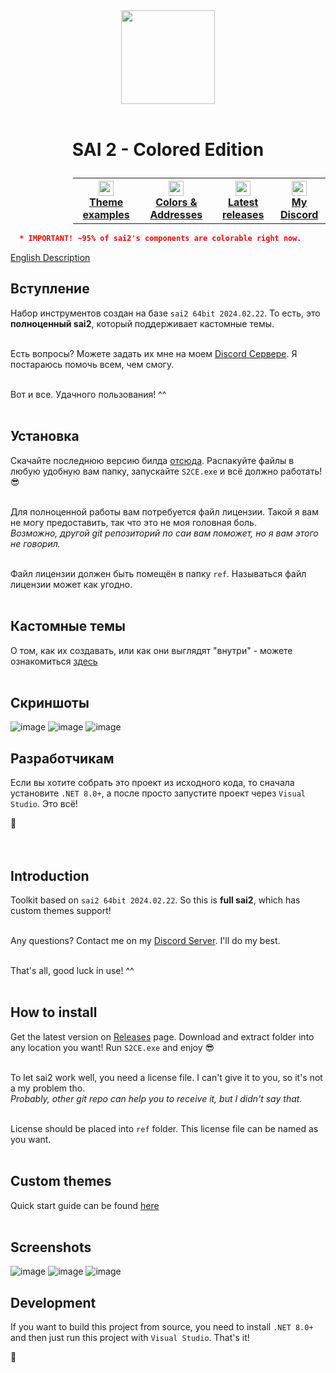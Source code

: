 <div align="center">
  <img src="https://github.com/supchyan/yum2-theme-toolkit/assets/123704468/6a6c2116-0c8e-4f8d-ac0f-d6c1996d273f" height="150" />
</div>
<br />

# <p align=center>SAI 2 - Colored Edition</p>
<div align="center" style="padding-left: 100px;">
<table style="width:100%">
  <th>
    <a href="https://github.com/supchyan/sai2-colored-edition/tree/main/themes/">
      <img src="https://github.com/supchyan/sai2-colored-edition/assets/123704468/e174f1c7-a8bd-424f-801e-025930177841" width="24"/>
      </br>
      <span>Theme examples</span>
    </a>  
  </th>
  <th>
    <a href="https://github.com/supchyan/sai2-colored-edition/tree/main/ref/init/data">
      <img src="https://github.com/supchyan/sai2-colored-edition/assets/123704468/691a8bad-a32d-4ef2-a8a4-d3c7e210c11e" width="24"/>
      </br>
      <span>Colors & Addresses</span>
    </a>  
  </th>
  <th>
    <a href="https://github.com/supchyan/sai2-colored-edition/releases">
      <img src="https://github.com/supchyan/sai2-colored-edition/assets/123704468/f2c7603f-030b-4dc1-8984-f49a4532097e" width="24"/>
      </br>
      <span>Latest releases</span>
    </a>  
  </th>
  <th>
    <a href="https://discord.gg/dGF8p9UGyM">
      <img src="https://github.com/supchyan/sai2-colored-edition/assets/123704468/037e74ed-d5cc-4f4c-b668-0c004180b3ab" width="24"/>
      </br>
      <span>My Discord</span>
    </a>  
  </th>
</table>
</div>

```json
  * IMPORTANT! ~95% of sai2's components are colorable right now.
```
[English Description](#introduction)

## Вступление
Набор инструментов создан на базе `sai2 64bit 2024.02.22`. То есть, это **полноценный sai2**, который поддерживает кастомные темы.
</br></br>

Есть вопросы? Можете задать их мне на моем [Discord Сервере](https://discord.gg/dGF8p9UGyM). Я постараюсь помочь всем, чем смогу.
</br></br>

Вот и все. Удачного пользования! ^^
</br><br/>

## Установка
Скачайте последнюю версию билда [отсюда](https://github.com/supchyan/sai2-colored-edition/releases). Распакуйте файлы в любую удобную вам папку, запускайте `S2CE.exe` и всё должно работать! 😎
</br></br>

Для полноценной работы вам потребуется файл лицензии. Такой я вам не могу предоставить, так что это не моя головная боль.</br>
*Возможно, другой git репозиторий по саи вам поможет, но я вам этого не говорил.*
</br></br>

Файл лицензии должен быть помещён в папку `ref`. Называться файл лицензии может как угодно.
</br></br>

## Кастомные темы
О том, как их создавать, или как они выглядят "внутри" - можете ознакомиться [здесь](https://github.com/supchyan/sai2-colored-edition/tree/main/themes)
</br></br>

## Скриншоты
![image](https://github.com/supchyan/sai2-colored-edition/assets/123704468/26d762d6-5dab-4e9b-b3be-b87ec18cab4c)
![image](https://github.com/supchyan/sai2-colored-edition/assets/123704468/842179dc-45eb-4cbf-82fa-9aa4cf1a7106)
![image](https://github.com/supchyan/sai2-colored-edition/assets/123704468/797b709f-c0f8-446f-bd28-7c1c3caace1f)
<br/>

## Разработчикам
Если вы хотите собрать это проект из исходного кода, то сначала установите `.NET 8.0+`, а после просто запустите проект через `Visual Studio`. Это всё!

🐳<br/><br/><br/>

## Introduction
Toolkit based on `sai2 64bit 2024.02.22`. So this is **full sai2**, which has custom themes support!
</br></br>

Any questions? Contact me on my [Discord Server](https://discord.gg/dGF8p9UGyM). I'll do my best.
</br></br>

That's all, good luck in use! ^^
</br></br>

## How to install
Get the latest version on [Releases](https://github.com/supchyan/sai2-colored-edition/releases) page. Download and extract folder into any location you want! Run `S2CE.exe` and enjoy 😎
</br></br>

To let sai2 work well, you need a license file. I can't give it to you, so it's not a my problem tho.</br>
*Probably, other git repo can help you to receive it, but I didn't say that.*
</br></br>

License should be placed into `ref` folder. This license file can be named as you want.
</br></br>

## Custom themes
Quick start guide can be found [here](https://github.com/supchyan/sai2-colored-edition/tree/main/themes)
</br></br>

## Screenshots
![image](https://github.com/supchyan/sai2-colored-edition/assets/123704468/dbe7efca-5865-4585-93d7-fc3541c33575)
![image](https://github.com/supchyan/sai2-colored-edition/assets/123704468/9e74f3b5-ac05-4890-bb7e-abeae43bb404)
![image](https://github.com/supchyan/sai2-colored-edition/assets/123704468/5389d452-b83f-4a30-b50d-ac655947be77)
<br/>

## Development
If you want to build this project from source, you need to install `.NET 8.0+` and then just run this project with `Visual Studio`. That's it!

🐳
